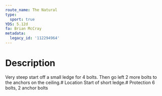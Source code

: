 ```yaml
---
route_name: The Natural
type:
  sport: true
YDS: 5.12d
fa: Brian McCray
metadata:
  legacy_id: '112294964'
---
```

# Description
Very steep start off a small ledge for 4 bolts. Then go left 2 more bolts to the anchors on the ceiling.# Location
Start of short ledge.# Protection
6 bolts, 2 anchor bolts